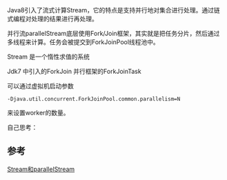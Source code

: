 Java8引入了流式计算Stream，它的特点是支持并行地对集合进行处理。通过链式编程对处理的结果进行再处理。

并行流parallelStream底层使用Fork/Join框架，其实就是把任务分片，然后通过多线程来计算。任务会被提交到ForkJoinPool线程池中。



Stream 是一个惰性求值的系统



Jdk7 中引入的ForkJoin 并行框架的ForkJoinTask

可以通过虚拟机启动参数

```
-Djava.util.concurrent.ForkJoinPool.common.parallelism=N
```

来设置worker的数量。



自己思考：



## 参考

[Stream和parallelStream](https://blog.csdn.net/yy1098029419/article/details/89452380?ops_request_misc=%257B%2522request%255Fid%2522%253A%2522161599570716780357261035%2522%252C%2522scm%2522%253A%252220140713.130102334..%2522%257D&request_id=161599570716780357261035&biz_id=0&utm_medium=distribute.pc_search_result.none-task-blog-2~all~top_click~default-1-89452380.pc_search_result_cache&utm_term=parallelStream)

